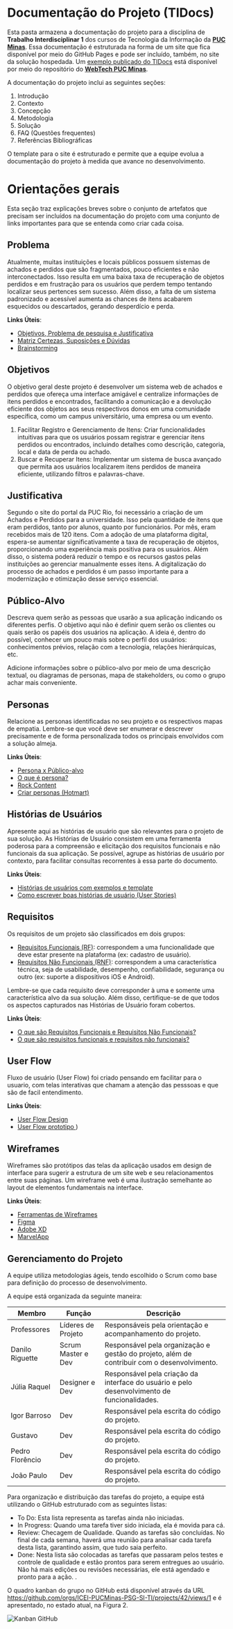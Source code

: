 # Documentação do Projeto (TIDocs)

Esta pasta armazena a documentação do projeto para a disciplina de **Trabalho Interdisciplinar 1** dos cursos de Tecnologia da Informação da **[PUC Minas](https://pucminas.br)**. Essa documentação é estruturada na forma de um site que fica disponível por meio do GitHub Pages e pode ser incluído, também, no site da solução hospedada. Um [exemplo publicado do TIDocs](https://webtech-puc-minas.github.io/ti1-template/) está disponível por meio do repositório do **[WebTech PUC Minas](https://github.com/webtech-pucminas)**.

A documentação do projeto inclui as seguintes seções:

1. Introdução
2. Contexto
3. Concepção
4. Metodologia
5. Solução
6. FAQ (Questões frequentes)
7. Referências Bibliográficas

O template para o site é estruturado e permite que a equipe evolua a documentação do projeto à medida que avance no desenvolvimento.

# Orientações gerais

Esta seção traz explicações breves sobre o conjunto de artefatos que precisam ser incluídos na documentação do projeto com uma conjunto de links importantes para que se entenda como criar cada coisa. 

## Problema

Atualmente, muitas instituições e locais públicos possuem sistemas de achados e perdidos que são fragmentados, pouco eficientes e não interconectados. Isso resulta em uma baixa taxa de recuperação de objetos perdidos e em frustração para os usuários que perdem tempo tentando localizar seus pertences sem sucesso. Além disso, a falta de um sistema padronizado e acessível aumenta as chances de itens acabarem esquecidos ou descartados, gerando desperdício e perda.

**Links Úteis**:

- [Objetivos, Problema de pesquisa e Justificativa](http://jornaldapuc.vrc.puc-rio.br/cgi/cgilua.exe/sys/start.htm?infoid=1128&sid=29)
- [Matriz Certezas, Suposições e Dúvidas](https://medium.com/educa%C3%A7%C3%A3o-fora-da-caixa/matriz-certezas-suposi%C3%A7%C3%B5es-e-d%C3%BAvidas-fa2263633655)
- [Brainstorming](https://www.euax.com.br/2018/09/brainstorming/)

## Objetivos

O objetivo geral deste projeto é desenvolver um sistema web de achados e perdidos que ofereça uma interface amigável e centralize informações de itens perdidos e encontrados, facilitando a comunicação e a devolução eficiente dos objetos aos seus respectivos donos em uma comunidade específica, como um campus universitário, uma empresa ou um evento.
1.	Facilitar Registro e Gerenciamento de Itens: Criar funcionalidades intuitivas para que os usuários possam registrar e gerenciar itens perdidos ou encontrados, incluindo detalhes como descrição, categoria, local e data de perda ou achado.
2.	Buscar e Recuperar Itens: Implementar um sistema de busca avançado que permita aos usuários localizarem itens perdidos de maneira eficiente, utilizando filtros e palavras-chave.


## Justificativa

Segundo o site do portal da PUC Rio, foi necessário a criação de um Achados e Perdidos para a universidade. Isso pela quantidade de itens que eram perdidos, tanto por alunos, quanto por funcionários. Por mês, eram recebidos mais de 120 itens.
Com a adoção de uma plataforma digital, espera-se aumentar significativamente a taxa de recuperação de objetos, proporcionando uma experiência mais positiva para os usuários. Além disso, o sistema poderá reduzir o tempo e os recursos gastos pelas instituições ao gerenciar manualmente esses itens. A digitalização do processo de achados e perdidos é um passo importante para a modernização e otimização desse serviço essencial.


## Público-Alvo

Descreva quem serão as pessoas que usarão a sua aplicação indicando os diferentes perfis. O objetivo aqui não é definir quem serão os clientes ou quais serão os papéis dos usuários na aplicação. A ideia é, dentro do possível, conhecer um pouco mais sobre o perfil dos usuários: conhecimentos prévios, relação com a tecnologia, relações hierárquicas, etc.

Adicione informações sobre o público-alvo por meio de uma descrição textual, ou diagramas de personas, mapa de stakeholders, ou como o grupo achar mais conveniente.


## Personas

Relacione as personas identificadas no seu projeto e os respectivos mapas de empatia. Lembre-se que você deve ser enumerar e descrever precisamente e de forma personalizada todos os principais envolvidos com a solução almeja.

**Links Úteis**:

- [Persona x Público-alvo](https://flammo.com.br/blog/persona-e-publico-alvo-qual-a-diferenca/)
- [O que é persona?](https://resultadosdigitais.com.br/blog/persona-o-que-e/)
- [Rock Content](https://rockcontent.com/blog/personas/)
- [Criar personas (Hotmart)](https://blog.hotmart.com/pt-br/como-criar-persona-negocio/)

## Histórias de Usuários

Apresente aqui as histórias de usuário que são relevantes para o projeto de sua solução. As Histórias de Usuário consistem em uma ferramenta poderosa para a compreensão e elicitação dos requisitos funcionais e não funcionais da sua aplicação. Se possível, agrupe as histórias de usuário por contexto, para facilitar consultas recorrentes à essa parte do documento.

**Links Úteis**:

- [Histórias de usuários com exemplos e template](https://www.atlassian.com/br/agile/project-management/user-stories)
- [Como escrever boas histórias de usuário (User Stories)](https://medium.com/vertice/como-escrever-boas-users-stories-hist%C3%B3rias-de-usu%C3%A1rios-b29c75043fac)

## Requisitos

Os requisitos de um projeto são classificados em dois grupos:

- [Requisitos Funcionais (RF)](https://pt.wikipedia.org/wiki/Requisito_funcional):
  correspondem a uma funcionalidade que deve estar presente na plataforma (ex: cadastro de usuário).
- [Requisitos Não Funcionais (RNF)](https://pt.wikipedia.org/wiki/Requisito_n%C3%A3o_funcional):
  correspondem a uma característica técnica, seja de usabilidade, desempenho, confiabilidade, segurança ou outro (ex: suporte a dispositivos iOS e Android).

Lembre-se que cada requisito deve corresponder à uma e somente uma característica alvo da sua solução. Além disso, certifique-se de que todos os aspectos capturados nas Histórias de Usuário foram cobertos.

**Links Úteis**:

- [O que são Requisitos Funcionais e Requisitos Não Funcionais?](https://codificar.com.br/requisitos-funcionais-nao-funcionais/)
- [O que são requisitos funcionais e requisitos não funcionais?](https://analisederequisitos.com.br/requisitos-funcionais-e-requisitos-nao-funcionais-o-que-sao/)

## User Flow

Fluxo de usuário (User Flow) foi criado pensando em facilitar para o usuario, com telas interativas que chamam a atenção das pesssoas e que são de facil entendimento.

**Links Úteis**:

- [User Flow Design]((https://www.figma.com/file/5NIgdZdwJcoMngBUhJuoaw/Untitled?type=design&node-id=0%3A1&mode=design&t=YpMQw3icjWZlvHiT-1))
- [User Flow prototipo ](https://www.figma.com/proto/5NIgdZdwJcoMngBUhJuoaw/Untitled?type=design&node-id=6-5&t=mWSLqCLQSNcleV9Z-1&scaling=scale-down&page-id=0%3A1&starting-point-node-id=6%3A5&mode=design))


## Wireframes

Wireframes são protótipos das telas da aplicação usados em design de interface para sugerir a estrutura de um site web e seu relacionamentos entre suas páginas. Um wireframe web é uma ilustração semelhante ao layout de elementos fundamentais na interface.

**Links Úteis**:

- [Ferramentas de Wireframes](https://rockcontent.com/blog/wireframes/)
- [Figma](https://www.figma.com/)
- [Adobe XD](https://www.adobe.com/br/products/xd.html#scroll)
- [MarvelApp](https://marvelapp.com/developers/documentation/tutorials/)

## Gerenciamento do Projeto

A equipe utiliza metodologias ágeis, tendo escolhido o Scrum como base para definição do processo de desenvolvimento.

A equipe está organizada da seguinte maneira:


| Membro   | Função   | Descrição |
| -------- | -------- | --------- |
| Professores | Líderes de Projeto |Responsáveis pela orientação e acompanhamento do projeto.|
| Danilo Riguette | Scrum Master e Dev |Responsável pela organização e gestão do projeto, além de contribuir com o desenvolvimento.|
| Júlia Raquel | Designer e Dev |Responsável pela criação da interface do usuário e pelo desenvolvimento de funcionalidades.|
| Igor Barroso | Dev |Responsável pela escrita do código do projeto.|
| Gustavo | Dev |Responsável pela escrita do código do projeto.|
| Pedro Florêncio |Dev |Responsável pela escrita do código do projeto.|
| João Paulo | Dev|Responsável pela escrita do código do projeto.|




Para organização e distribuição das tarefas do projeto, a equipe está utilizando o GitHub estruturado com as seguintes listas: 

* To Do: Esta lista representa as tarefas ainda não iniciadas.
* In Progress: Quando uma tarefa tiver sido iniciada, ela é movida para cá.
* Review: Checagem de Qualidade. Quando as tarefas são concluídas. No final de cada semana, haverá uma reunião para analisar cada tarefa desta lista, garantindo assim, que tudo saia perfeito.
* Done: Nesta lista são colocadas as tarefas que passaram pelos testes e controle de qualidade e estão prontos para serem entregues ao usuário. Não há mais edições ou revisões necessárias, ele está agendado e pronto para a ação.
.

O quadro kanban do grupo no GitHub está disponível através da URL https://github.com/orgs/ICEI-PUCMinas-PSG-SI-TI/projects/42/views/1 e é apresentado, no estado atual, na Figura 2. 

![Kanban GitHub](images/kanbanSprint1.jpg)





